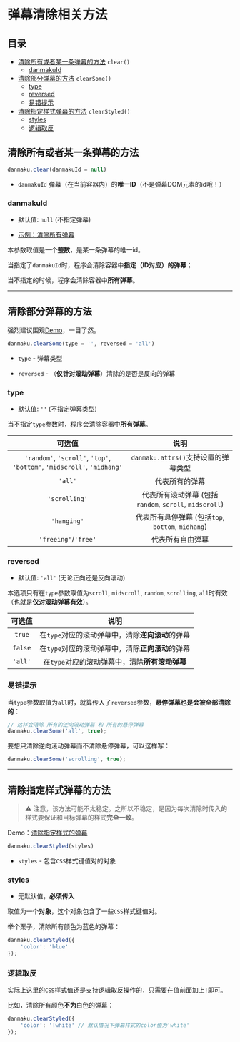 # 弹幕清除相关方法

## 目录

- [清除所有或者某一条弹幕的方法](#清除所有或者某一条弹幕的方法) `clear()`
    - [danmakuId](#danmakuid)
- [清除部分弹幕的方法](#清除部分弹幕的方法) `clearSome()`
    - [type](#type)
    - [reversed](#reversed)
    - [易错提示](#易错提示)  
- [清除指定样式弹幕的方法](#清除指定样式弹幕的方法) `clearStyled()` 
    - [styles](#styles)
    - [逻辑取反](#逻辑取反)  

## 清除所有或者某一条弹幕的方法

```javascript
danmaku.clear(danmakuId = null)
```

- `danmakuId` 弹幕（在当前容器内）的**唯一ID**（不是弹幕DOM元素的id哦！）

### danmakuId

* 默认值: `null` (不指定弹幕)

* [示例：清除所有弹幕](https://ndanmaku.xbottle.top/#清理所有弹幕)  

本参数取值是一个**整数**，是某一条弹幕的唯一id。

当指定了`danmakuId`时，程序会清除容器中**指定（ID对应）的弹幕**；

当不指定的时候，程序会清除容器中**所有弹幕**。

-------

## 清除部分弹幕的方法

强烈建议围观[Demo](https://ndanmaku.xbottle.top/#清理部分弹幕)，一目了然。  

```javascript
danmaku.clearSome(type = '', reversed = 'all')
```

* `type` - 弹幕类型

* `reversed` - （**仅针对滚动弹幕**）清除的是否是反向的弹幕

### type

* 默认值: `''` (不指定弹幕类型)  

当不指定`type`参数时，程序会清除容器中**所有弹幕**。

| 可选值 | 说明 |
|:---:|:---:|
|`'random'`, `'scroll'`, `'top'`, `'bottom'`, `'midscroll'`, `'midhang'` | `danmaku.attrs()`支持设置的弹幕类型 |
|`'all'` | 代表所有的弹幕 |
|`'scrolling'`| 代表所有滚动弹幕 (包括`random`, `scroll`, `midscroll`) |
|`'hanging'`| 代表所有悬停弹幕 (包括`top`, `bottom`, `midhang`) |
|`'freeing'`/`'free'`| 代表所有自由弹幕 |

### reversed

* 默认值: `'all'` (无论正向还是反向滚动)  

本选项只有在`type`参数取值为`scroll`, `midscroll`, `random`, `scrolling`, `all`时有效（也就是**仅对滚动弹幕有效**）。

| 可选值 | 说明 |
|:---:|:---:|
| `true` | 在`type`对应的滚动弹幕中，清除**逆向滚动**的弹幕 |
| `false` | 在`type`对应的滚动弹幕中，清除**正向滚动**的弹幕 |
| `'all'` | 在`type`对应的滚动弹幕中，清除**所有滚动弹幕** |

### 易错提示

当`type`参数取值为`all`时，就算传入了`reversed`参数，**悬停弹幕也是会被全部清除的**：

```javascript
// 这样会清除 所有的逆向滚动弹幕 和 所有的悬停弹幕
danmaku.clearSome('all', true);
```

要想只清除逆向滚动弹幕而不清除悬停弹幕，可以这样写：

```javascript
danmaku.clearSome('scrolling', true);
```

------

## 清除指定样式弹幕的方法

> ⚠ 注意，该方法可能不太稳定。之所以不稳定，是因为每次清除时传入的样式要保证和目标弹幕的样式**完全一致**。  

Demo：[清除指定样式的弹幕](https://ndanmaku.xbottle.top/#清除带有指定样式的弹幕)

```javascript
danmaku.clearStyled(styles)
```

* `styles` - 包含`CSS`样式键值对的对象

### styles

* 无默认值，**必须传入**  

取值为一个**对象**，这个对象包含了一些`CSS`样式键值对。

举个栗子，清除所有颜色为蓝色的弹幕：  

```javascript
danmaku.clearStyled({
    'color': 'blue'
});
```

### 逻辑取反

实际上这里的`CSS`样式值还是支持逻辑取反操作的，只需要在值前面加上`!`即可。

比如，清除所有颜色**不为**白色的弹幕：

```javascript
danmaku.clearStyled({
    'color': '!white' // 默认情况下弹幕样式的color值为'white'
});
```